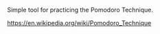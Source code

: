 Simple tool for practicing the Pomodoro Technique.

https://en.wikipedia.org/wiki/Pomodoro_Technique
